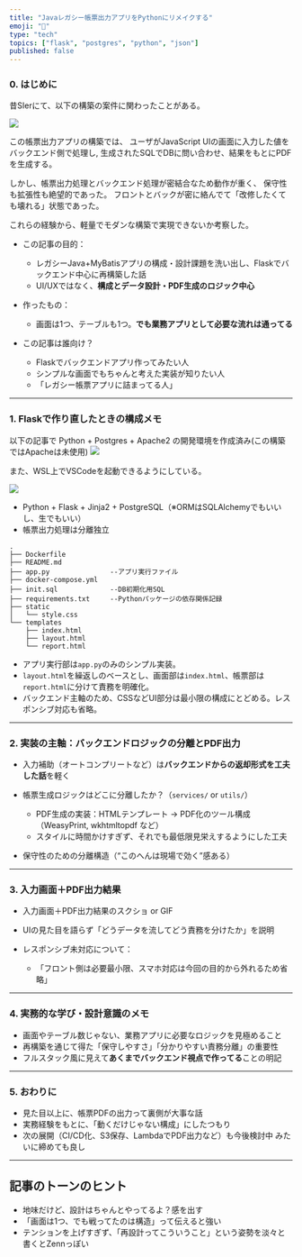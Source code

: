 ```yaml
---
title: "Javaレガシー帳票出力アプリをPythonにリメイクする"
emoji: "📄"
type: "tech"
topics: ["flask", "postgres", "python", "json"]
published: false
---
```


### 0. はじめに

昔SIerにて、以下の構築の案件に関わったことがある。

![](https://storage.googleapis.com/zenn-user-upload/5ed119463edb-20250722.png)

この帳票出力アプリの構築では、
ユーザがJavaScript UIの画面に入力した値をバックエンド側で処理し,
生成されたSQLでDBに問い合わせ、結果をもとにPDFを生成する。

しかし、帳票出力処理とバックエンド処理が密結合なため動作が重く、
保守性も拡張性も絶望的であった。
フロントとバックが密に絡んでて「改修したくても壊れる」状態であった。

これらの経験から、軽量でモダンな構築で実現できないか考察した。

* この記事の目的：

  * レガシーJava+MyBatisアプリの構成・設計課題を洗い出し、Flaskでバックエンド中心に再構築した話
  * UI/UXではなく、**構成とデータ設計・PDF生成のロジック中心**
* 作ったもの：

  * 画面は1つ、テーブルも1つ。**でも業務アプリとして必要な流れは通ってる**
* この記事は誰向け？

  * Flaskでバックエンドアプリ作ってみたい人
  * シンプルな画面でもちゃんと考えた実装が知りたい人
  * 「レガシー帳票アプリに詰まってる人」

---

### 1. Flaskで作り直したときの構成メモ

以下の記事で Python + Postgres + Apache2 の開発環境を作成済み(この構築ではApacheは未使用)
![](https://zenn.dev/nickelth/articles/ubuntuenvsetup)

また、WSL上でVSCodeを起動できるようにしている。

![](https://storage.googleapis.com/zenn-user-upload/1f7e780ce3d6-20250722.png)
- Python + Flask + Jinja2 + PostgreSQL（※ORMはSQLAlchemyでもいいし、生でもいい）
- 帳票出力処理は分離独立

``` markdown:ディレクトリ構成
.
├── Dockerfile
├── README.md
├── app.py               --アプリ実行ファイル
├── docker-compose.yml
├── init.sql             --DB初期化用SQL
├── requirements.txt     --Pythonパッケージの依存関係記録
├── static               
│   └── style.css
└── templates
    ├── index.html
    ├── layout.html
    └── report.html
```
- アプリ実行部は`app.py`のみのシンプル実装。
- `layout.html`を繰返しのベースとし、画面部は`index.html`、帳票部は`report.html`に分けて責務を明確化。
- バックエンド主軸のため、CSSなどUI部分は最小限の構成にとどめる。レスポンシブ対応も省略。

---

### 2. 実装の主軸：バックエンドロジックの分離とPDF出力

* 入力補助（オートコンプリートなど）は**バックエンドからの返却形式を工夫した話**を軽く
* 帳票生成ロジックはどこに分離したか？（`services/` or `utils/`）

  * PDF生成の実装：HTMLテンプレート → PDF化のツール構成（WeasyPrint, wkhtmltopdf など）
  * スタイルに時間かけすぎず、それでも最低限見栄えするようにした工夫
* 保守性のための分離構造（“このへんは現場で効く”感ある）

---

### 3. 入力画面＋PDF出力結果

* 入力画面＋PDF出力結果のスクショ or GIF
* UIの見た目を語らず「どうデータを流してどう責務を分けたか」を説明
* レスポンシブ未対応について：

  * 「フロント側は必要最小限、スマホ対応は今回の目的から外れるため省略」

---

### 4. 実務的な学び・設計意識のメモ

* 画面やテーブル数じゃない、業務アプリに必要なロジックを見極めること
* 再構築を通じて得た「保守しやすさ」「分かりやすい責務分離」の重要性
* フルスタック風に見えて**あくまでバックエンド視点で作ってる**ことの明記

---

### 5. おわりに

* 見た目以上に、帳票PDFの出力って裏側が大事な話
* 実務経験をもとに、「動くだけじゃない構成」にしたつもり
* 次の展開（CI/CD化、S3保存、LambdaでPDF出力など）も今後検討中 みたいに締めても良し

---

## 記事のトーンのヒント

* 地味だけど、設計はちゃんとやってるよ？感を出す
* 「画面は1つ、でも戦ってたのは構造」って伝えると強い
* テンションを上げすぎず、「再設計ってこういうこと」という姿勢を淡々と書くとZennっぽい
